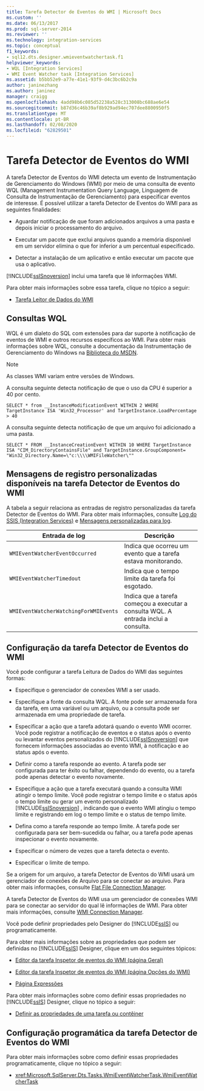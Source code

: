 ```yaml
---
title: Tarefa Detector de Eventos do WMI | Microsoft Docs
ms.custom: ''
ms.date: 06/13/2017
ms.prod: sql-server-2014
ms.reviewer: ''
ms.technology: integration-services
ms.topic: conceptual
f1_keywords:
- sql12.dts.designer.wmieventwatchertask.f1
helpviewer_keywords:
- WQL [Integration Services]
- WMI Event Watcher task [Integration Services]
ms.assetid: b5bb52e9-a77e-41e1-93f9-d4c3bc6b2c9a
author: janinezhang
ms.author: janinez
manager: craigg
ms.openlocfilehash: 4add98b6c085d52238a528c313008bc688ae6e54
ms.sourcegitcommit: b87d36c46b39af8b929ad94ec707dee8800950f5
ms.translationtype: MT
ms.contentlocale: pt-BR
ms.lasthandoff: 02/08/2020
ms.locfileid: "62829501"
---
```

# <a name="wmi-event-watcher-task"></a>Tarefa Detector de Eventos do WMI
  A tarefa Detector de Eventos do WMI detecta um evento de Instrumentação de Gerenciamento do Windows (WMI) por meio de uma consulta de evento WQL (Management Instrumentation Query Language, Linguagem de Consulta de Instrumentação de Gerenciamento) para especificar eventos de interesse. É possível utilizar a tarefa Detector de Eventos do WMI para as seguintes finalidades:  
  
-   Aguardar notificação de que foram adicionados arquivos a uma pasta e depois iniciar o processamento do arquivo.  
  
-   Executar um pacote que exclui arquivos quando a memória disponível em um servidor elimina o que for inferior a um percentual especificado.  
  
-   Detectar a instalação de um aplicativo e então executar um pacote que usa o aplicativo.  
  
 [!INCLUDE[ssISnoversion](../../includes/ssisnoversion-md.md)] inclui uma tarefa que lê informações WMI.  
  
 Para obter mais informações sobre essa tarefa, clique no tópico a seguir:  
  
-   [Tarefa Leitor de Dados do WMI](wmi-data-reader-task.md)  
  
## <a name="wql-queries"></a>Consultas WQL  
 WQL é um dialeto do SQL com extensões para dar suporte à notificação de eventos de WMI e outros recursos específicos ao WMI. Para obter mais informações sobre WQL, consulte a documentação da Instrumentação de Gerenciamento do Windows na [Biblioteca do MSDN](https://go.microsoft.com/fwlink/?linkid=62553).  
  
> [!NOTE]  
>  As classes WMI variam entre versões de Windows.  
  
 A consulta seguinte detecta notificação de que o uso da CPU é superior a 40 por cento.  
  
```  
SELECT * from __InstanceModificationEvent WITHIN 2 WHERE TargetInstance ISA 'Win32_Processor' and TargetInstance.LoadPercentage > 40  
```  
  
 A consulta seguinte detecta notificação de que um arquivo foi adicionado a uma pasta.  
  
```  
SELECT * FROM __InstanceCreationEvent WITHIN 10 WHERE TargetInstance ISA "CIM_DirectoryContainsFile" and TargetInstance.GroupComponent= "Win32_Directory.Name=\"c:\\\\WMIFileWatcher\""   
```  
  
## <a name="custom-logging-messages-available-on-the-wmi-event-watcher-task"></a>Mensagens de registro personalizadas disponíveis na tarefa Detector de Eventos do WMI  
 A tabela a seguir relaciona as entradas de registro personalizadas da tarefa Detector de Eventos do WMI. Para obter mais informações, consulte [Log do SSIS &#40;Integration Services&#41;](../performance/integration-services-ssis-logging.md) e [Mensagens personalizadas para log](../custom-messages-for-logging.md).  
  
|Entrada de log|Descrição|  
|---------------|-----------------|  
|`WMIEventWatcherEventOccurred`|Indica que ocorreu um evento que a tarefa estava monitorando.|  
|`WMIEventWatcherTimedout`|Indica que o tempo limite da tarefa foi esgotado.|  
|`WMIEventWatcherWatchingForWMIEvents`|Indica que a tarefa começou a executar a consulta WQL. A entrada inclui a consulta.|  
  
## <a name="configuration-of-the-wmi-event-watcher-task"></a>Configuração da tarefa Detector de Eventos do WMI  
 Você pode configurar a tarefa Leitura de Dados do WMI das seguintes formas:  
  
-   Especifique o gerenciador de conexões WMI a ser usado.  
  
-   Especifique a fonte da consulta WQL. A fonte pode ser armazenada fora da tarefa, em uma variável ou um arquivo, ou a consulta pode ser armazenada em uma propriedade de tarefa.  
  
-   Especificar a ação que a tarefa adotará quando o evento WMI ocorrer. Você pode registrar a notificação de eventos e o status após o evento ou levantar eventos personalizados do [!INCLUDE[ssISnoversion](../../includes/ssisnoversion-md.md)] que fornecem informações associadas ao evento WMI, à notificação e ao status após o evento.  
  
-   Definir como a tarefa responde ao evento. A tarefa pode ser configurada para ter êxito ou falhar, dependendo do evento, ou a tarefa pode apenas detectar o evento novamente.  
  
-   Especifique a ação que a tarefa executará quando a consulta WMI atingir o tempo limite. Você pode registrar o tempo limite e o status após o tempo limite ou gerar um evento personalizado [!INCLUDE[ssISnoversion](../../includes/ssisnoversion-md.md)] , indicando que o evento WMI atingiu o tempo limite e registrando em log o tempo limite e o status de tempo limite.  
  
-   Defina como a tarefa responde ao tempo limite. A tarefa pode ser configurada para ser bem-sucedida ou falhar, ou a tarefa pode apenas inspecionar o evento novamente.  
  
-   Especificar o número de vezes que a tarefa detecta o evento.  
  
-   Especificar o limite de tempo.  
  
 Se a origem for um arquivo, a tarefa Detector de Eventos do WMI usará um gerenciador de conexões de Arquivo para se conectar ao arquivo. Para obter mais informações, consulte [Flat File Connection Manager](../connection-manager/file-connection-manager.md).  
  
 A tarefa Detector de Eventos do WMI usa um gerenciador de conexões WMI para se conectar ao servidor do qual lê informações de WMI. Para obter mais informações, consulte [WMI Connection Manager](../connection-manager/wmi-connection-manager.md).  
  
 Você pode definir propriedades pelo Designer do [!INCLUDE[ssIS](../../includes/ssis-md.md)] ou programaticamente.  
  
 Para obter mais informações sobre as propriedades que podem ser definidas no [!INCLUDE[ssIS](../../includes/ssis-md.md)] Designer, clique em um dos seguintes tópicos:  
  
-   [Editor da tarefa Inspetor de eventos do WMI &#40;página Geral&#41;](../general-page-of-integration-services-designers-options.md)  
  
-   [Editor da tarefa Inspetor de eventos do WMI &#40;página Opções do WMI&#41;](../wmi-event-watcher-task-editor-wmi-options-page.md)  
  
-   [Página Expressões](../expressions/expressions-page.md)  
  
 Para obter mais informações sobre como definir essas propriedades no [!INCLUDE[ssIS](../../includes/ssis-md.md)] Designer, clique no tópico a seguir:  
  
-   [Definir as propriedades de uma tarefa ou contêiner](../set-the-properties-of-a-task-or-container.md)  
  
## <a name="programmatic-configuration-of-the-wmi-event-watcher-task"></a>Configuração programática da tarefa Detector de Eventos do WMI  
 Para obter mais informações sobre como definir essas propriedades programaticamente, clique no tópico a seguir:  
  
-   <xref:Microsoft.SqlServer.Dts.Tasks.WmiEventWatcherTask.WmiEventWatcherTask>  
  
  
